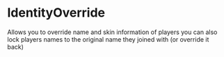 IdentityOverride
============

Allows you to override name and skin information of players
you can also lock players names to the original name they joined with (or override it back)
